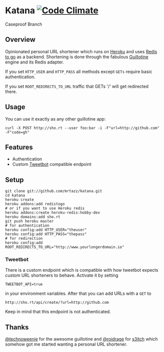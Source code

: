 # Katana [![Code Climate](https://codeclimate.com/github/mrtazz/katana.png)](https://codeclimate.com/github/mrtazz/katana)

Caseproof Branch

## Overview
Opinionated personal URL shortener which runs on [Heroku][1] and uses [Redis to
go][2] as a backend. Shortening is done through the fabulous [Guillotine][3]
engine and its Redis adapter.

If you set `HTTP_USER` and `HTTP_PASS` all methods except `GETs` require basic
authentication.

If you set `ROOT_REDIRECTS_TO_URL` traffic that GETs '/' will get redirected there.

## Usage
You can use it exactly as any other guillotine app:

    curl -X POST http://sho.rt --user foo:bar -i -F"url=http://github.com" -F"code=gh"

## Features
- Authentication
- Custom [Tweetbot][7] compatible endpoint

## Setup

    git clone git://github.com/mrtazz/katana.git
    cd katana
    heroku create
    heroku addons:add redistogo
    # or if you want to use Heroku redis
    heroku addons:create heroku-redis:hobby-dev
    heroku domains:add sho.rt
    git push heroku master
    # for authentication
    heroku config:add HTTP_USER="theuser"
    heroku config:add HTTP_PASS="thepass"
    # for redirection
    heroku config:add ROOT_REDIRECTS_TO_URL="http://www.yourlongerdomain.io"

### Tweetbot
There is a custom endpoint which is compatible with how tweetbot expects custom
URL shorteners to behave. Activate it by setting

    TWEETBOT_API=true

in your environment variables. After that you can add URLs with a `GET` to

    http://sho.rt/api/create/?url=http://github.com

Keep in mind that this endpoint is not authenticated.

## Thanks
[@technoweenie][4] for the awesome guillotine and [@roidrage][5] for
[s3itch][6] which somehow got me started wanting a personal URL shortener.

[1]: http://heroku.com
[2]: http://redistogo.com
[3]: https://github.com/technoweenie/guillotine
[4]: https://twitter.com/technoweenie
[5]: https://twitter.com/roidrage
[6]: https://github.com/mattmatt/s3itch
[7]: http://tapbots.com/software/tweetbot/
